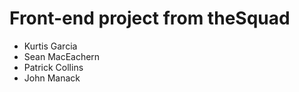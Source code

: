 # Front-end project from theSquad

- Kurtis Garcia
- Sean MacEachern
- Patrick Collins
- John Manack
